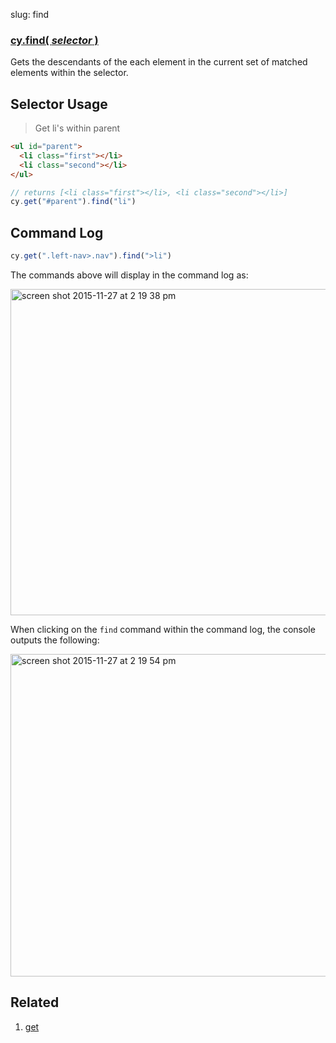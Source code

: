 slug: find

### [cy.find( *selector* )](#selector-usage)

Gets the descendants of the each element in the current set of matched elements within the selector.

## Selector Usage

> Get li's within parent

```html
<ul id="parent">
  <li class="first"></li>
  <li class="second"></li>
</ul>
```

```js
// returns [<li class="first"></li>, <li class="second"></li>]
cy.get("#parent").find("li")
```

## Command Log


```js
cy.get(".left-nav>.nav").find(">li")
```

The commands above will display in the command log as:

<img width="522" alt="screen shot 2015-11-27 at 2 19 38 pm" src="https://cloud.githubusercontent.com/assets/1271364/11447309/f6a9be4a-9511-11e5-84a5-a111215bf1e6.png">

When clicking on the `find` command within the command log, the console outputs the following:

<img width="516" alt="screen shot 2015-11-27 at 2 19 54 pm" src="https://cloud.githubusercontent.com/assets/1271364/11447312/fa3679cc-9511-11e5-9bea-904f8c70063d.png">

## Related
1. [get](get)